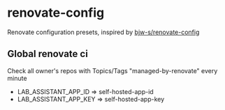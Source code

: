 # renovate-config
Renovate configuration presets, inspired by [bjw-s/renovate-config](https://github.com/bjw-s/renovate-config)

## Global renovate ci
Check all owner's repos with Topics/Tags "managed-by-renovate" every minute
- LAB_ASSISTANT_APP_ID  => self-hosted-app-id
- LAB_ASSISTANT_APP_KEY => self-hosted-app-key
